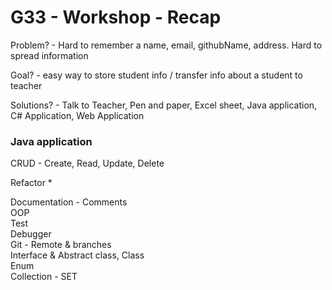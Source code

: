 # G33 - Workshop - Recap



Problem? - Hard to remember a name, email, githubName, address. Hard to spread information

Goal? - easy way to store student info / transfer info about a student to teacher

Solutions? - Talk to Teacher, Pen and paper, Excel sheet, Java application, C# Application, Web Application

### Java application

 CRUD - Create, Read, Update, Delete

 Refactor *

Documentation - Comments   
OOP   
Test   
Debugger   
Git - Remote & branches  
Interface & Abstract class, Class   
Enum  
Collection - SET  


